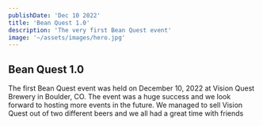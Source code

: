 ```yaml
---
publishDate: 'Dec 10 2022'
title: 'Bean Quest 1.0'
description: 'The very first Bean Quest event'
image: '~/assets/images/hero.jpg'
---
```


## Bean Quest 1.0

The first Bean Quest event was held on December 10, 2022 at Vision Quest Brewery in Boulder, CO. The event was a huge success and we look forward to hosting more events in the future. We managed to sell Vision Quest out of two different beers and we all had a great time with friends
